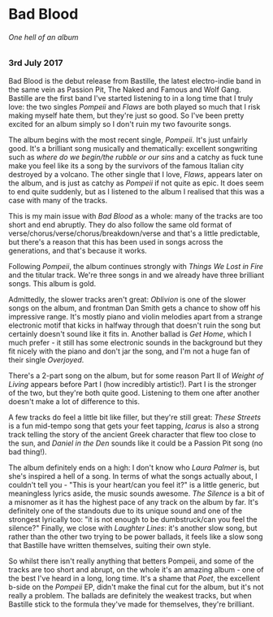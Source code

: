 # Bad Blood

###### One hell of an album

### 3rd July 2017

Bad Blood is the debut release from Bastille, the latest electro-indie band in the same vein as Passion Pit, The Naked and Famous and Wolf Gang. Bastille are the first band I've started listening to in a long time that I truly love: the two singles _Pompeii_ and _Flaws_ are both played so much that I risk making myself hate them, but they're just so good. So I've been pretty excited for an album simply so I don't ruin my two favourite songs. 

The album begins with the most recent single, _Pompeii_. It's just unfairly good. It's a brilliant song musically and thematically: excellent songwriting such as _where do we begin/the rubble or our sins_ and a catchy as fuck tune make you feel like its a song by the survivors of the famous Italian city destroyed by a volcano. The other single that I love, _Flaws_, appears later on the album, and is just as catchy as _Pompeii_ if not quite as epic. It does seem to end quite suddenly, but as I listened to the album I realised that this was a case with many of the tracks.

This is my main issue with _Bad Blood_ as a whole: many of the tracks are too short and end abruptly. They do also follow the same old format of verse/chorus/verse/chorus/breakdown/verse and that's a little predictable, but there's a reason that this has been used in songs across the generations, and that's because it works. 

Following _Pompeii_, the album continues strongly with _Things We Lost in Fire_ and the titular track. We're three songs in and we already have three brilliant songs. This album is gold.

Admittedly, the slower tracks aren't great: _Oblivion_ is one of the slower songs on the album, and frontman Dan Smith gets a chance to show off his impressive range. It's mostly piano and violin melodies apart from a strange electronic motif that kicks in halfway through that doesn't ruin the song but certainly doesn't sound like it fits in. Another ballad is _Get Home_, which I much prefer - it still has some electronic sounds in the background but they fit nicely with the piano and don't jar the song, and I'm not a huge fan of their single _Overjoyed_.

There's a 2-part song on the album, but for some reason Part II of _Weight of Living_ appears before Part I (how incredibly artistic!). Part I is the stronger of the two, but they're both quite good. Listening to them one after another doesn't make a lot of difference to this.

A few tracks do feel a little bit like filler, but they're still great: _These Streets_ is a fun mid-tempo song that gets your feet tapping, _Icarus_ is also a strong track telling the story of the ancient Greek character that flew too close to the sun, and _Daniel in the Den_ sounds like it could be a Passion Pit song (no bad thing!).

The album definitely ends on a high: I don't know who _Laura Palmer_ is, but she's inspired a hell of a song. In terms of what the songs actually about, I couldn't tell you - "This is your heart/can you feel it?" is a little generic, but meaningless lyrics aside, the music sounds awesome. _The Silence_ is a bit of a misnomer as it has the highest pace of any track on the album by far. It's definitely one of the standouts due to its unique sound and one of the strongest lyrically too: "it is not enough to be dumbstruck/can you feel the silence?" Finally, we close with _Laughter Lines_: it's another slow song, but rather than the other two trying to be power ballads, it feels like a slow song that Bastille have written themselves, suiting their own style.

So whilst there isn't really anything that betters Pompeii, and some of the tracks are too short and abrupt, on the whole it's an amazing album - one of the best I've heard in a long, long time. It's a shame that _Poet_, the excellent b-side on the _Pompeii_ EP, didn't make the final cut for the album, but it's not really a problem. The ballads are definitely the weakest tracks, but when Bastille stick to the formula they've made for themselves, they're brilliant. 